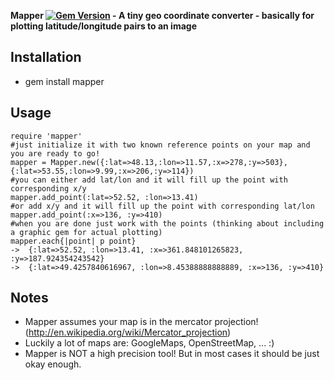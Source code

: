 **Mapper [![Gem Version](https://badge.fury.io/rb/mapper.svg)](http://badge.fury.io/rb/mapper) - A tiny geo coordinate converter - basically for plotting latitude/longitude pairs to an image**


Installation
------------
* gem install mapper

Usage
-----
    require 'mapper'
    #just initialize it with two known reference points on your map and you are ready to go!
    mapper = Mapper.new({:lat=>48.13,:lon=>11.57,:x=>278,:y=>503}, {:lat=>53.55,:lon=>9.99,:x=>206,:y=>114})
    #you can either add lat/lon and it will fill up the point with corresponding x/y
    mapper.add_point(:lat=>52.52, :lon=>13.41)
    #or add x/y and it will fill up the point with corresponding lat/lon
    mapper.add_point(:x=>136, :y=>410)
    #when you are done just work with the points (thinking about including a graphic gem for actual plotting)
    mapper.each{|point| p point}
    ->  {:lat=>52.52, :lon=>13.41, :x=>361.848101265823, :y=>187.924354243542}
    ->  {:lat=>49.4257840616967, :lon=>8.45388888888889, :x=>136, :y=>410}

Notes
-----
* Mapper assumes your map is in the mercator projection! (http://en.wikipedia.org/wiki/Mercator_projection)
* Luckily a lot of maps are: GoogleMaps, OpenStreetMap, ... :)
* Mapper is NOT a high precision tool! But in most cases it should be just okay enough. 

